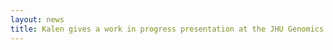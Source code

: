 ```yaml
---
layout: news
title: Kalen gives a work in progress presentation at the JHU Genomics Floor Meeting.
---
```

